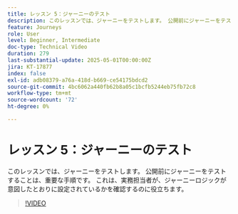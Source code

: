 ```yaml
---
title: レッスン 5：ジャーニーのテスト
description: このレッスンでは、ジャーニーをテストします。 公開前にジャーニーをテストすることは、重要な手順です。 これは、実務担当者が、ジャーニーロジックが意図したとおりに設定されているかを確認するのに役立ちます。
feature: Journeys
role: User
level: Beginner, Intermediate
doc-type: Technical Video
duration: 279
last-substantial-update: 2025-05-01T00:00:00Z
jira: KT-17877
index: false
exl-id: adb08379-a76a-418d-b669-ce54175bdcd2
source-git-commit: 4bc6062a440fb62b8a05c1bcfb5244eb75fb72c8
workflow-type: tm+mt
source-wordcount: '72'
ht-degree: 0%

---
```


# レッスン 5：ジャーニーのテスト

このレッスンでは、ジャーニーをテストします。 公開前にジャーニーをテストすることは、重要な手順です。 これは、実務担当者が、ジャーニーロジックが意図したとおりに設定されているかを確認するのに役立ちます。

>[!VIDEO](https://video.tv.adobe.com/v/3457930/?learn=on&enablevpops)
